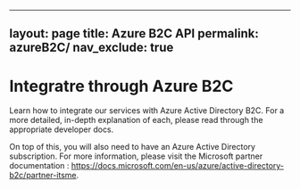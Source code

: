 

---
layout: page
title: Azure B2C API
permalink: azureB2C/
nav_exclude: true
---

# Integratre through Azure B2C

Learn how to integrate our services with Azure Active Directory B2C. For a more detailed, in-depth explanation of each, please read through the appropriate developer docs.

On top of this, you will also need to have an Azure Active Directory subscription. For more information, please visit the Microsoft partner documentation : https://docs.microsoft.com/en-us/azure/active-directory-b2c/partner-itsme.





